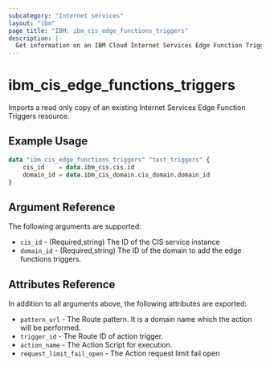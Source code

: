 ```yaml
---
subcategory: "Internet services"
layout: "ibm"
page_title: "IBM: ibm_cis_edge_functions_triggers"
description: |-
  Get information on an IBM Cloud Internet Services Edge Function Triggers.
---
```


# ibm_cis_edge_functions_triggers

Imports a read only copy of an existing Internet Services Edge Function Triggers resource.

## Example Usage

```terraform
data "ibm_cis_edge_functions_triggers" "test_triggers" {
    cis_id    = data.ibm_cis.cis.id
    domain_id = data.ibm_cis_domain.cis_domain.domain_id
}
```

## Argument Reference

The following arguments are supported:

- `cis_id` - (Required,string) The ID of the CIS service instance
- `domain_id` - (Required,string) The ID of the domain to add the edge functions triggers.

## Attributes Reference

In addition to all arguments above, the following attributes are exported:

- `pattern_url` - The Route pattern. It is a domain name which the action will be performed.
- `trigger_id` - The Route ID of action trigger.
- `action_name` - The Action Script for execution.
- `request_limit_fail_open` - The Action request limit fail open
